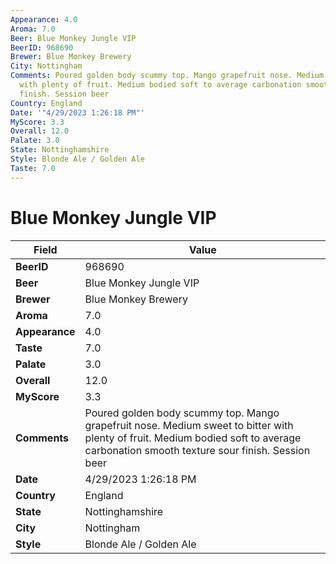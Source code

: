 ```yaml
---
Appearance: 4.0
Aroma: 7.0
Beer: Blue Monkey Jungle VIP
BeerID: 968690
Brewer: Blue Monkey Brewery
City: Nottingham
Comments: Poured golden body scummy top. Mango grapefruit nose. Medium sweet to bitter
  with plenty of fruit. Medium bodied soft to average carbonation smooth texture sour
  finish. Session beer
Country: England
Date: '"4/29/2023 1:26:18 PM"'
MyScore: 3.3
Overall: 12.0
Palate: 3.0
State: Nottinghamshire
Style: Blonde Ale / Golden Ale
Taste: 7.0
---
```


# Blue Monkey Jungle VIP

| Field         | Value |
|---------------|-------|
| **BeerID** | 968690 |
| **Beer** | Blue Monkey Jungle VIP |
| **Brewer** | Blue Monkey Brewery |
| **Aroma** | 7.0 |
| **Appearance** | 4.0 |
| **Taste** | 7.0 |
| **Palate** | 3.0 |
| **Overall** | 12.0 |
| **MyScore** | 3.3 |
| **Comments** | Poured golden body scummy top. Mango grapefruit nose. Medium sweet to bitter with plenty of fruit. Medium bodied soft to average carbonation smooth texture sour finish. Session beer |
| **Date** | 4/29/2023 1:26:18 PM |
| **Country** | England |
| **State** | Nottinghamshire |
| **City** | Nottingham |
| **Style** | Blonde Ale / Golden Ale |
